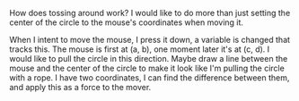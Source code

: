 How does tossing around work? I would like to do more than just setting the center of the circle to the mouse's coordinates when moving it.

When I intent to move the mouse, I press it down, a variable is changed that tracks this. The mouse is first at (a, b), one moment later it's at (c, d). I would like to pull the circle in this direction. Maybe draw a line between the mouse and the center of the circle to make it look like I'm pulling the circle with a rope. I have two coordinates, I can find the difference between them, and apply this as a force to the mover.


